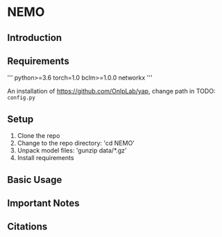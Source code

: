 # NEMO
## Introduction


## Requirements

'''
python>=3.6
torch=1.0
bclm>=1.0.0
networkx
'''

An installation of https://github.com/OnlpLab/yap, change path in TODO: `config.py`

## Setup
1. Clone the repo
1. Change to the repo directory: 'cd NEMO'
1. Unpack model files: 'gunzip data/*.gz'
1. Install requirements


## Basic Usage

## Important Notes

## Citations
